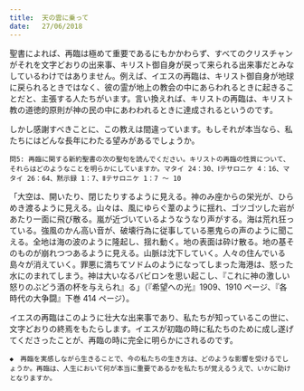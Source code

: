 ```yaml
---
title:  天の雲に乗って
date:   27/06/2018
---
```


聖書によれば、再臨は極めて重要であるにもかかわらず、すべてのクリスチャンがそれを文字どおりの出来事、キリスト御自身が戻って来られる出来事だとみなしているわけではありません。例えば、イエスの再臨は、キリスト御自身が地球に戻られるときではなく、彼の霊が地上の教会の中にあらわれるときに起きることだと、主張する人たちがいます。言い換えれば、キリストの再臨は、キリスト教の道徳的原則が神の民の中にあわわれるときに達成されるというのです。

しかし感謝すべきことに、この教えは間違っています。もしそれが本当なら、私たちにはどんな長年にわたる望みがあるでしょうか。

`問5: 再臨に関する新約聖書の次の聖句を読んでください。キリストの再臨の性質について、それらはどのようなことを明らかにしていますか。マタイ 24：30、Ⅰテサロニケ 4：16、マタイ 26：64、黙示録 1：7、Ⅱテサロニケ 1：7 ～ 10`

「大空は、開いたり、閉じたりするように見える。神のみ座からの栄光が、ひらめき渡るように見える。山々は、風にゆらぐ葦のように揺れ、ゴツゴツした岩があたり一面に飛び散る。嵐が近づいているようなうなり声がする。海は荒れ狂っている。強風のかん高い音が、破壊行為に従事している悪鬼らの声のように聞こえる。全地は海の波のように隆起し、揺れ動く。地の表面は砕け散る。地の基そのものが崩れつつあるように見える。山脈は沈下していく。人々の住んでいる島々が消えていく。罪悪に満ちてソドムのようになってしまった海港は、怒った水にのまれてしまう。神は大いなるバビロンを思い起こし、『これに神の激しい怒りのぶどう酒の杯を与えられ』る」（『希望への光』1909、1910 ページ、『各時代の大争闘』下巻 414 ページ）。

イエスの再臨はこのように壮大な出来事であり、私たちが知っているこの世に、文字どおりの終焉をもたらします。イエスが初臨の時に私たちのために成し遂げてくださったことが、再臨の時に完全に明らかにされるのです。

`◆　再臨を実感しながら生きることで、今の私たちの生き方は、どのような影響を受けるでしょうか。再臨は、人生において何が本当に重要であるかを私たちが覚えるうえで、いかに助けとなりますか。`